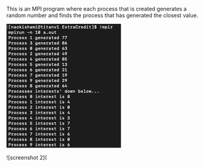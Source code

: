 This is an MPI program where each process that is created generates a random number and finds the process that has generated the closest value.

![screenshot 1](https://github.com/naokishami/Classwork/blob/622d93967bb6951f1027da1e2e1130a4d5ed0a80/highPerformanceComputing/ExtraCredit/screenshots/Screen%20Shot%202021-04-02%20at%204.21.28%20PM.png)

![screenshot 2](
